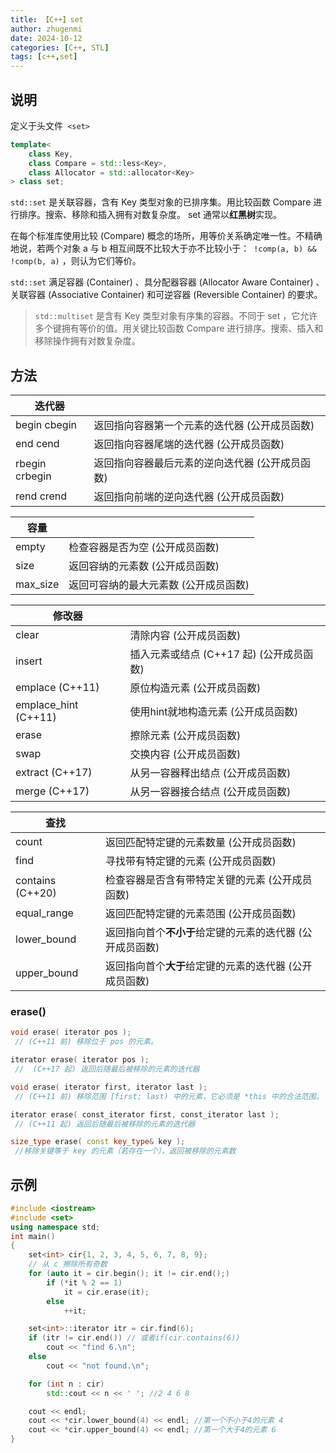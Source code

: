 ```yaml
---
title: 【C++】set
author: zhugenmi
date: 2024-10-12
categories: [C++, STL]
tags: [c++,set]
---
```


## 说明

定义于头文件` <set>`

```cpp
template<
    class Key,
    class Compare = std::less<Key>,
    class Allocator = std::allocator<Key>
> class set;
```

`std::set` 是关联容器，含有 Key 类型对象的已排序集。用比较函数 Compare 进行排序。搜索、移除和插入拥有对数复杂度。 set 通常以**红黑树**实现。

在每个标准库使用比较 (Compare) 概念的场所，用等价关系确定唯一性。不精确地说，若两个对象 a 与 b 相互间既不比较大于亦不比较小于：` !comp(a, b) && !comp(b, a)` ，则认为它们等价。

`std::set` 满足容器 (Container) 、具分配器容器 (Allocator Aware Container) 、关联容器 (Associative Container) 和可逆容器 (Reversible Container) 的要求。

>`std::multiset` 是含有 Key 类型对象有序集的容器。不同于 set ，它允许多个键拥有等价的值。用关键比较函数 Compare 进行排序。搜索、插入和移除操作拥有对数复杂度。

## 方法

| 迭代器          |                                                 |
| --------------- | ----------------------------------------------- |
| begin  cbegin   | 返回指向容器第一个元素的迭代器 (公开成员函数)   |
| end  cend       | 返回指向容器尾端的迭代器 (公开成员函数)         |
| rbegin  crbegin | 返回指向容器最后元素的逆向迭代器 (公开成员函数) |
| rend  crend     | 返回指向前端的逆向迭代器 (公开成员函数)         |

| 容量     |                                       |
| -------- | ------------------------------------- |
| empty    | 检查容器是否为空 (公开成员函数)       |
| size     | 返回容纳的元素数 (公开成员函数)       |
| max_size | 返回可容纳的最大元素数 (公开成员函数) |

| 修改器               |                                          |
| -------------------- | ---------------------------------------- |
| clear                | 清除内容 (公开成员函数)                  |
| insert               | 插入元素或结点 (C++17 起) (公开成员函数) |
| emplace (C++11)      | 原位构造元素 (公开成员函数)              |
| emplace_hint (C++11) | 使用hint就地构造元素 (公开成员函数)      |
| erase                | 擦除元素 (公开成员函数)                  |
| swap                 | 交换内容 (公开成员函数)                  |
| extract (C++17)      | 从另一容器释出结点 (公开成员函数)        |
| merge (C++17)        | 从另一容器接合结点 (公开成员函数)        |

| 查找             |                                                           |
| ---------------- | --------------------------------------------------------- |
| count            | 返回匹配特定键的元素数量 (公开成员函数)                   |
| find             | 寻找带有特定键的元素 (公开成员函数)                       |
| contains (C++20) | 检查容器是否含有带特定关键的元素 (公开成员函数)           |
| equal_range      | 返回匹配特定键的元素范围 (公开成员函数)                   |
| lower_bound      | 返回指向首个**不小于**给定键的元素的迭代器 (公开成员函数) |
| upper_bound      | 返回指向首个**大于**给定键的元素的迭代器 (公开成员函数)   |



### erase()

```cpp
void erase( iterator pos );
 // (C++11 前) 移除位于 pos 的元素。

iterator erase( iterator pos );
 //  (C++17 起) 返回后随最后被移除的元素的迭代器

void erase( iterator first, iterator last );
 // (C++11 前) 移除范围 [first; last) 中的元素，它必须是 *this 中的合法范围。

iterator erase( const_iterator first, const_iterator last );
 // (C++11 起) 返回后随最后被移除的元素的迭代器

size_type erase( const key_type& key );
 //移除关键等于 key 的元素（若存在一个），返回被移除的元素数
```

## 示例

```cpp
#include <iostream>
#include <set>
using namespace std;
int main()
{
    set<int> cir{1, 2, 3, 4, 5, 6, 7, 8, 9};
    // 从 c 擦除所有奇数
    for (auto it = cir.begin(); it != cir.end();)
        if (*it % 2 == 1)
            it = cir.erase(it);
        else
            ++it;

    set<int>::iterator itr = cir.find(6);
    if (itr != cir.end()) // 或者if(cir.contains(6))
        cout << "find 6.\n";
    else
        cout << "not found.\n";

    for (int n : cir)
        std::cout << n << ' '; //2 4 6 8

    cout << endl;
    cout << *cir.lower_bound(4) << endl; //第一个不小于4的元素 4
    cout << *cir.upper_bound(4) << endl; //第一个大于4的元素 6
}
```

